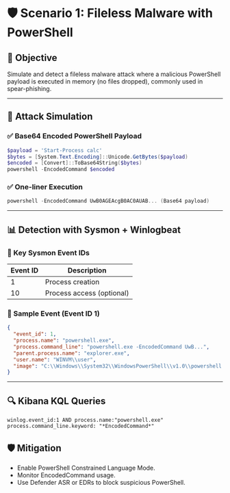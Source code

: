 # 🛡️ Scenario 1: Fileless Malware with PowerShell

## 🎯 Objective

Simulate and detect a fileless malware attack where a malicious PowerShell payload is executed in memory (no files dropped), commonly used in spear-phishing.

---

## 🧪 Attack Simulation

### ✅ Base64 Encoded PowerShell Payload

```powershell
$payload = 'Start-Process calc'
$bytes = [System.Text.Encoding]::Unicode.GetBytes($payload)
$encoded = [Convert]::ToBase64String($bytes)
powershell -EncodedCommand $encoded
```

### ✅ One-liner Execution

```powershell
powershell -EncodedCommand UwB0AGEAcgB0AC0AUAB... (Base64 payload)
```

---

## 📊 Detection with Sysmon + Winlogbeat

### 🧠 Key Sysmon Event IDs

| Event ID | Description                   |
|----------|-------------------------------|
| 1        | Process creation              |
| 10       | Process access (optional)     |

### 📂 Sample Event (Event ID 1)

```json
{
  "event_id": 1,
  "process.name": "powershell.exe",
  "process.command_line": "powershell.exe -EncodedCommand UwB...",
  "parent.process.name": "explorer.exe",
  "user.name": "WINVM\\user",
  "image": "C:\\Windows\\System32\\WindowsPowerShell\\v1.0\\powershell.exe"
}
```

---

## 🔍 Kibana KQL Queries

```kql
winlog.event_id:1 AND process.name:"powershell.exe"
process.command_line.keyword: "*EncodedCommand*"
```



## 🛡️ Mitigation

- Enable PowerShell Constrained Language Mode.
- Monitor EncodedCommand usage.
- Use Defender ASR or EDRs to block suspicious PowerShell.
